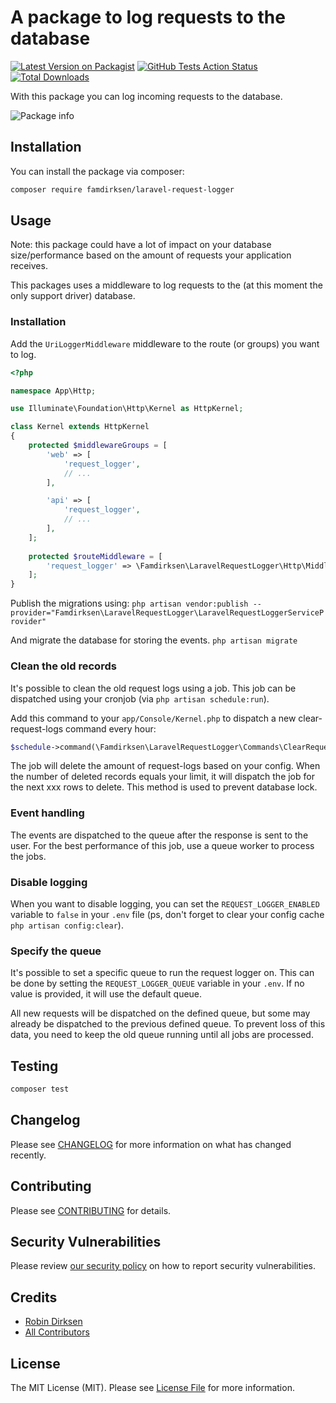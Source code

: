 # A package to log requests to the database

[![Latest Version on Packagist](https://img.shields.io/packagist/v/famdirksen/laravel-request-logger.svg?style=flat-square)](https://packagist.org/packages/famdirksen/laravel-request-logger)
[![GitHub Tests Action Status](https://img.shields.io/github/workflow/status/famdirksen/laravel-request-logger/Tests?label=tests)](https://github.com/famdirksen/laravel-request-logger/actions?query=workflow%3ATests+branch%3Amaster)
[![Total Downloads](https://img.shields.io/packagist/dt/famdirksen/laravel-request-logger.svg?style=flat-square)](https://packagist.org/packages/famdirksen/laravel-request-logger)


With this package you can log incoming requests to the database.

![Package info](https://banners.beyondco.de/Laravel%20Request%20Logger.png?theme=light&packageManager=composer+require&packageName=famdirksen%2Flaravel-request-logger&pattern=architect&style=style_1&description=Register+referrals+in+your+application+with+ease.&md=1&showWatermark=0&fontSize=100px&images=https%3A%2F%2Flaravel.com%2Fimg%2Flogomark.min.svg)

## Installation

You can install the package via composer:

```bash
composer require famdirksen/laravel-request-logger
```

## Usage

Note: this package could have a lot of impact on your database size/performance based on the amount of requests your application receives.

This packages uses a middleware to log requests to the (at this moment the only support driver) database.

### Installation
Add the `UriLoggerMiddleware` middleware to the route (or groups) you want to log.

```php
<?php

namespace App\Http;

use Illuminate\Foundation\Http\Kernel as HttpKernel;

class Kernel extends HttpKernel
{
    protected $middlewareGroups = [
        'web' => [
            'request_logger',
            // ...
        ],

        'api' => [
            'request_logger',
            // ...
        ],
    ];
    
    protected $routeMiddleware = [
        'request_logger' => \Famdirksen\LaravelRequestLogger\Http\Middleware\UriLoggerMiddleware::class,
    ];
}
```

Publish the migrations using:
`php artisan vendor:publish --provider="Famdirksen\LaravelRequestLogger\LaravelRequestLoggerServiceProvider"`

And migrate the database for storing the events.
`php artisan migrate`

### Clean the old records
It's possible to clean the old request logs using a job. This job can be dispatched using your cronjob (via `php artisan schedule:run`).

Add this command to your `app/Console/Kernel.php` to dispatch a new clear-request-logs command every hour:

```php 
$schedule->command(\Famdirksen\LaravelRequestLogger\Commands\ClearRequestLogsCommand::class)->hourly();
```

The job will delete the amount of request-logs based on your config. When the number of deleted records equals your limit, it will dispatch the job for the next xxx rows to delete. This method is used to prevent database lock. 

### Event handling
The events are dispatched to the queue after the response is sent to the user. For the best performance of this job, use a queue worker to process the jobs.

### Disable logging
When you want to disable logging, you can set the `REQUEST_LOGGER_ENABLED` variable to `false` in your `.env` file (ps, don't forget to clear your config cache `php artisan config:clear`).

### Specify the queue
It's possible to set a specific queue to run the request logger on. This can be done by setting the `REQUEST_LOGGER_QUEUE` variable in your `.env`. If no value is provided, it will use the default queue. 

All new requests will be dispatched on the defined queue, but some may already be dispatched to the previous defined queue. To prevent loss of this data, you need to keep the old queue running until all jobs are processed. 

## Testing

```bash
composer test
```

## Changelog

Please see [CHANGELOG](CHANGELOG.md) for more information on what has changed recently.

## Contributing

Please see [CONTRIBUTING](.github/CONTRIBUTING.md) for details.

## Security Vulnerabilities

Please review [our security policy](../../security/policy) on how to report security vulnerabilities.

## Credits

- [Robin Dirksen](https://github.com/robindirksen1)
- [All Contributors](../../contributors)

## License

The MIT License (MIT). Please see [License File](LICENSE.md) for more information.
